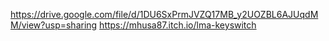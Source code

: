 https://drive.google.com/file/d/1DU6SxPrmJVZQ17MB_y2UOZBL6AJUqdMM/view?usp=sharing
https://mhusa87.itch.io/lma-keyswitch
